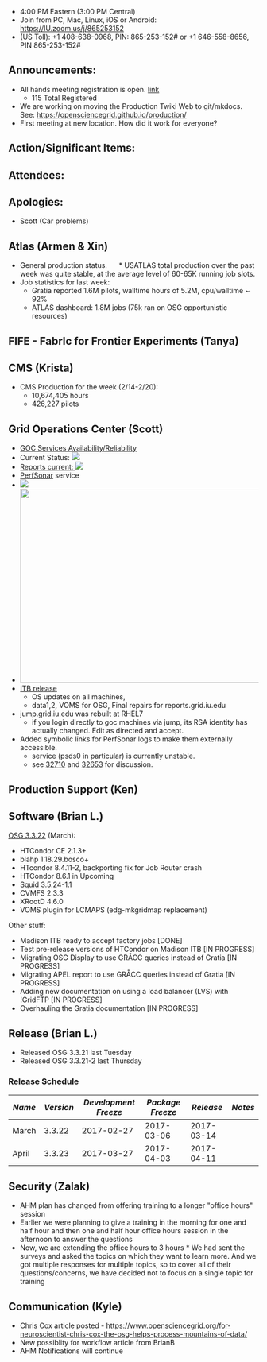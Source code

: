    * 4:00 PM Eastern (3:00 PM Central)
   * Join from PC, Mac, Linux, iOS or Android: https://IU.zoom.us/j/865253152
   * (US Toll): +1 408-638-0968, PIN: 865-253-152# or +1 646-558-8656, PIN 865-253-152#

## Announcements: 

   * All hands meeting registration is open. [link](https://www.opensciencegrid.org/AHM2017)
      * 115 Total Registered
   * We are working on moving the Production Twiki Web to git/mkdocs. See: https://opensciencegrid.github.io/production/
   * First meeting at new location. How did it work for everyone?

## Action/Significant Items: 

## Attendees: 

## Apologies:
   * Scott (Car problems)

## Atlas (Armen & Xin)  

   * General production status. 
      * USATLAS total production over the past week was quite stable, at the average level of 60-65K running job slots.
   * Job statistics for last week: 
      * Gratia reported 1.6M pilots, walltime hours of 5.2M, cpu/walltime ~ 92%
      * ATLAS dashboard: 1.8M jobs (75k ran on OSG opportunistic resources)


## FIFE - FabrIc for Frontier Experiments (Tanya)

## CMS (Krista)
   * CMS Production for the week (2/14-2/20):
      * 10,674,405 hours
      * 426,227 pilots

## Grid Operations Center (Scott)
   * [GOC Services Availability/Reliability](http://tinyurl.com/pre26vw)
   * Current Status: [<img src="http://monitor.grid.iu.edu/availability/production_status.png">](http://monitor.grid.iu.edu/availability/production.html)
   * <a href="http://reports.grid.iu.edu/reports/">Reports current: <img src="http://steige.grid.iu.edu/steige/status_reports.png"></a>
   * [PerfSonar](http://maddash.aglt2.org/maddash-webui/index.cgi?dashboard=OSG\%20Grid\%20Operations\%20Center\%20Test\%20Mesh\%20Config) service
   * <img src="http://gratiaweb1.grid.iu.edu/gratiastatic/today/osg_wall_hours.png"/>
   * <img src="http://osg-flock.grid.iu.edu/monitoring/condor/condor_7day.png" width='630' height='390'  /><br>
   * [ITB release](http://osggoc.blogspot.com/2017/02/goc-service-update-tuesday-february_21.html)
      * OS updates on all machines,
      * data1,2, VOMS for OSG, Final repairs for reports.grid.iu.edu
   * jump.grid.iu.edu was rebuilt at RHEL7
      * if you login directly to goc machines via jump, its RSA identity has actually changed. Edit as directed and accept.
   * Added symbolic links for PerfSonar logs to make them externally accessible.
      * service (psds0 in particular) is currently unstable.
      * see [32710](https://ticket.grid.iu.edu/32710) and [32653](https://ticket.grid.iu.edu/32653) for discussion.

## Production Support (Ken)
## Software (Brian L.)

[OSG 3.3.22](https://jira.opensciencegrid.org/issues/?filter=15254) (March):  

   *   HTCondor CE 2.1.3+
   *   blahp 1.18.29.bosco+
   *   HTcondor 8.4.11-2, backporting fix for Job Router crash
   *   HTCondor 8.6.1 in Upcoming
   *   Squid 3.5.24-1.1
   *   CVMFS 2.3.3
   *   XRootD 4.6.0
   *   VOMS plugin for LCMAPS (edg-mkgridmap replacement)

Other stuff:  

   *   Madison ITB ready to accept factory jobs [DONE]
   *   Test pre-release versions of HTCondor on Madison ITB [IN PROGRESS]
   *   Migrating OSG Display to use GR&Aring;CC queries instead of Gratia [IN PROGRESS]
   *   Migrating APEL report to use GR&Aring;CC queries instead of Gratia [IN PROGRESS]
   *   Adding new documentation on using a load balancer (LVS) with !GridFTP [IN PROGRESS]
   *   Overhauling the Gratia documentation [IN PROGRESS]

## Release (Brian L.)

-   Released OSG 3.3.21 last Tuesday
-   Released OSG 3.3.21-2 last Thursday

### Release Schedule

| *Name* | *Version* | *Development Freeze* | *Package Freeze* | *Release* | *Notes* |
| ------ | --------- | -------------------- | ---------------- | --------- | ------- |
| March | 3.3.22 | 2017-02-27 | 2017-03-06 | 2017-03-14 | |
| April | 3.3.23 | 2017-03-27 | 2017-04-03 | 2017-04-11 | |



## Security (Zalak)
   * AHM plan has changed from offering training to a longer "office hours" session
   * Earlier we were planning to give a training in the morning for one and half hour and then one and half hour office hours session in the afternoon to answer the questions
   * Now, we are extending the office hours to 3 hours
    * We had sent the surveys and asked the topics on which they want to learn more. And we got multiple responses for multiple topics, so to cover all of their questions/concerns, we have decided not to focus on a single topic for training

## Communication (Kyle)
   * Chris Cox article posted - https://www.opensciencegrid.org/for-neuroscientist-chris-cox-the-osg-helps-process-mountains-of-data/
   * New possiblity for workflow article from BrianB
   * AHM Notifications will continue
